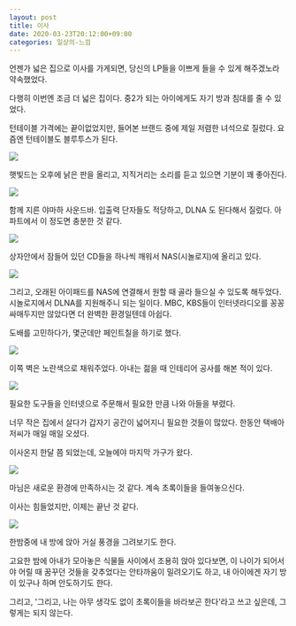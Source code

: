 ```yaml
---
layout: post
title: 이사
date: 2020-03-23T20:12:00+09:00
categories: 일상의-느낌
---
```


언젠가 넓은 집으로 이사를 가게되면, 당신의 LP들을 이쁘게 들을 수 있게 해주겠노라 약속했었다.

다행히 이번엔 조금 더 넓은 집이다. 중2가 되는 아이에게도 자기 방과 침대를 줄 수 있었다.

턴테이블 가격에는 끝이없었지만, 들어본 브랜드 중에 제일 저렴한 녀석으로 질렀다. 요즘엔 턴테이블도 블루투스가 된다.

![ ](/assets/media/20200323_IMG_4918.jpg)

햇빛드는 오후에 낡은 판을 올리고, 지직거리는 소리를 듣고 있으면 기분이 꽤 좋아진다.


![ ](/assets/media/20200323_IMG_4921.jpg)

함께 지른 야마하 사운드바. 입출력 단자들도 적당하고, DLNA 도 된다해서 질렀다. 아파트에서 이 정도면 충분한 것 같다.

![ ](/assets/media/20200323_IMG_4917.jpg)

상자안에서 잠들어 있던 CD들을 하나씩 깨워서 NAS(시놀로지)에 올리고 있다.

![ ](/assets/media/20200323_IMG_4919.jpg)

그리고, 오래된 아이패드를 NAS에 연결해서 원할 때 골라 들으실 수 있도록 해두었다. 시놀로지에서 DLNA를 지원해주니 되는 일이다. MBC, KBS들이 인터넷라디오를 꽁꽁 싸매두지만 않았다면 더 완벽한 환경일텐데 아쉽다.

도배를 고민하다가, 몇군데만 페인트칠을 하기로 했다.

![ ](/assets/media/20200323_IMG_4792.jpg)

이쪽 벽은 노란색으로 채워주었다. 아내는 젊을 때 인테리어 공사를 해본 적이 있다.

![ ](/assets/media/20200323_IMG_4804.jpg)

필요한 도구들을 인터넷으로 주문해서 필요한 만큼 나와 아들을 부렸다.

너무 작은 집에서 살다가 갑자기 공간이 넓어지니 필요한 것들이 많았다. 한동안 택배아저씨가 매일 매일 오셨다.

이사온지 한달 쯤 되었는데, 오늘에야 마지막 가구가 왔다.

![ ](/assets/media/20200323_744577623195648_n.jpg)

마님은 새로운 환경에 만족하시는 것 같다. 계속 초록이들을 들여놓으신다.

이사는 힘들었지만, 이제는 끝난 것 같다.

![ ](/assets/media/20200323_65579776_n.jpg)

한밤중에 내 방에 앉아 거실 풍경을 그려보기도 한다.

고요한 밤에 아내가 모아놓은 식물들 사이에서 조용히 앉아 있다보면, 이 나이가 되어서야 어릴 때 꿈꾸던 것들을 갖추었다는 안타까움이 밀려오기도 하고, 내 아이에겐 자기 방이 있구나 하며 안도하기도 한다.

그리고, '그리고, 나는 아무 생각도 없이 초록이들을 바라보곤 한다'라고 쓰고 싶은데, 그렇게는 되지 않는다.

